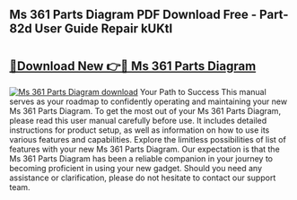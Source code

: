 ## Ms 361 Parts Diagram PDF Download Free - Part-82d User Guide Repair kUKtI

# <h2><a href="http://dfhvt2z.blite.top/?on=Ms+361+Parts+Diagram">🔗Download New 👉🔴 Ms 361 Parts Diagram</a></h2>

[![Ms 361 Parts Diagram download](https://i.imgur.com/lujVjoI.png)](http://dfhvt2z.blite.top/?on=Ms+361+Parts+Diagram)
Your Path to Success This manual serves as your roadmap to confidently operating and maintaining your new Ms 361 Parts Diagram. To get the most out of your Ms 361 Parts Diagram, please read this user manual carefully before use. It includes detailed instructions for product setup, as well as information on how to use its various features and capabilities. Explore the limitless possibilities of list of features with your new Ms 361 Parts Diagram. Our expectation is that the Ms 361 Parts Diagram has been a reliable companion in your journey to becoming proficient in using your new gadget. Should you need any assistance or clarification, please do not hesitate to contact our support team.
